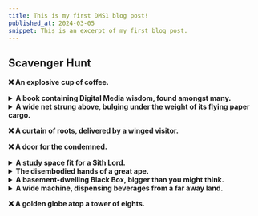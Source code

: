 ```yaml
---
title: This is my first DMS1 blog post!
published_at: 2024-03-05
snippet: This is an excerpt of my first blog post.
---
```


## Scavenger Hunt

**❌ An explosive cup of coffee.**

<details>
<summary><b>A book containing Digital Media wisdom, found amongst many.</b></summary>

We wandered around until we found the library. We then searched for the category that most likely had books on design. (I forgot what the category was called but I remember its corresponding number was 700.) We then wandered the library until we found the section we were looking for. It was difficult trying to pinpoint a book specifically on digital media but this was the one we thought most closely matched the description.
<br>

![book](/w01/book.jpg)

</details>

<details>
<summary><b>A wide net strung above, bulging under the weight of its flying paper cargo.</b></summary>


While trying to find the exit to the library, we found a small balcony, where we could see the net. We took a photo on the balcony, but upon passing it later, we decided to take a closer photo.
<br>

![net](/w01/net.jpg)

</details>

**❌ A curtain of roots, delivered by a winged visitor.**

**❌ A door for the condemned.**

<details>
<summary><b>A study space fit for a Sith Lord.</b></summary>

As digital media students, we thought it was only fair we used every tool at our disposal, whether physical or digital. So we pulled up lost on campus. We located this area using the key words, "star wars". 
<br><br>

![study space](/w01/sith.jpg)

</details>

<details>
<summary><b>The disembodied hands of a great ape.</b></summary>

Unfortunately we did not get the opportunity to take a selfie with the hand as we found this while returning to the classroom, but I managed to snap a quick photo. Apologies for the incredibly unclear photo - it's there if you squint. Hopefully this is the hand we were supposed to find and not just a coincidence that someone left a mannequin arm on the floor. We tried our best. 
<br><br>

![hand](/w01/hand.jpg)

</details>

<details>
<summary><b>A basement-dwelling Black Box, bigger than you might think.</b></summary>

I think this was near the library - we found it by pure chance. It didn't quite fit the "basement-dwelling" descriptor but we thought it was close enough. 
<br><br>

![box](/w01/box.jpg)

</details>

<details>
<summary><b> A wide machine, dispensing beverages from a far away land.</b></summary>

This was our first find after wandering around in buildings 8-10 for a little. It looked slightly wider than most Australian vending machines, and the drinks were mostly Japanese, which we thought was a pretty far away land.
<br><br>

![vending machine](/w01/drink.jpg)

</details>

**❌ A golden globe atop a tower of eights.**

<br><br>
